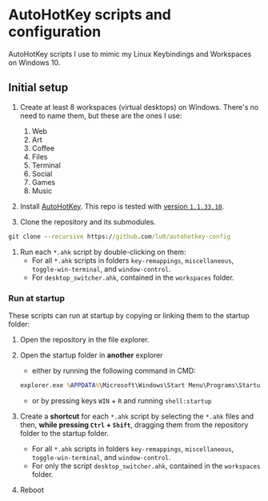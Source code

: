 # AutoHotKey scripts and configuration

AutoHotKey scripts I use to mimic my Linux Keybindings and Workspaces on Windows 10.


## Initial setup

1. Create at least 8 workspaces (virtual desktops) on Windows.
    There's no need to name them, but these are the ones I use:
    1. Web
    2. Art
    3. Coffee
    4. Files
    5. Terminal
    6. Social
    7. Games
    8. Music

1. Install [AutoHotKey](https://www.autohotkey.com).
    This repo is tested with [version `1.1.33.10`](https://www.autohotkey.com/download/1.1/AutoHotkey_1.1.33.10_setup.exe).

1. Clone the repository and its submodules.
```cmd
git clone --recursive https://github.com/lu0/autohotkey-config
```

1. Run each `*.ahk` script by double-clicking on them:
    - For all `*.ahk` scripts in folders `key-remappings`, `miscellaneous`, `toggle-win-terminal`, and `window-control`.
    - For `desktop_switcher.ahk`, contained in the `workspaces` folder.


### Run at startup

These scripts can run at startup by copying or linking them to the startup folder:

1. Open the repository in the file explorer.
1. Open the startup folder in **another** explorer

   - either by running the following command in CMD:

    ```cmd
    explorer.exe %APPDATA%\Microsoft\Windows\Start Menu\Programs\Startup
    ```

   - or by pressing keys `WIN` + `R` and running `shell:startup`

1. Create a **shortcut** for each `*.ahk` script by selecting the `*.ahk` files and then,
    **while pressing `Ctrl` + `Shift`**, dragging them from the repository folder to the startup folder.
    - For all `*.ahk` scripts in folders `key-remappings`, `miscellaneous`, `toggle-win-terminal`, and `window-control`.
    - For only the script `desktop_switcher.ahk`, contained in the `workspaces` folder.

1. Reboot
